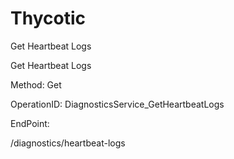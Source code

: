 #     Thycotic


Get Heartbeat Logs

Get Heartbeat Logs

Method: Get

OperationID: DiagnosticsService_GetHeartbeatLogs

EndPoint:

/diagnostics/heartbeat-logs
